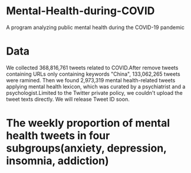 # Mental-Health-during-COVID
A program analyzing public mental health during the COVID-19 pandemic
# Data
We collected 368,816,761 tweets related to COVID.After remove tweets containing URLs only containing keywords "China", 133,062,265 tweets were ramined. Then we found 2,973,319 mental health-related tweets applying mental health lexicon, which was curated by a psychiatrist and a psychologist.Limited to the Twitter private policy, we couldn't upload the tweet texts directly. We will release Tweet ID soon.
# The weekly proportion of mental health tweets in four subgroups(anxiety, depression, insomnia, addiction)
